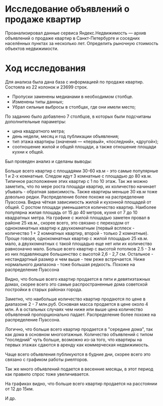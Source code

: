 # Исследование объявлений о продаже квартир

Проанализировал данные сервиса Яндекс.Недвижимость — архив объявлений о продаже квартир в Санкт-Петербурге и соседних населённых пунктах за несколько лет. Определить рыночную стоимость объектов недвижимости.


# Ход исследования

Для анализа была дана база с информацией по продаже квартир. Состояла из 22 колонок и 23699 строк. 


- Пропуски заменены медианами в необходимом столбце.
- Изменены типы данных;
- Убрал сильные выбросы в столбцах, где они имели место;

По заданию было добавлено 7 столбцов, в которых были подсчитаны дополнительные параметры:
- цена квадратного метра;
- день недели, месяц и год публикации объявления;
- тип этажа квартиры (значения — «первый», «последний», «другой»);
- соотношение жилой и общей площади, а также отношение площади кухни к общей.

Был проведен анализ и сделаны выводы:

Больше всего квартир с площадями 30-60 кв.м - это самые популярные 1 и 2-х комнатные. Следом идут 3 комнатные с площадью до 80 кв.м. Типичное расположение этих квартир с 1 по 10 этаж.
Так же можно заметить, что по мере роста площади квартир, их количество начинает убывать - обратная зависимость. Также квартиры меньше 30 кв.м тоже довольно редки.
Распределение более похоже на распределение Пуассона.
Видна чёткая зависимость жилой и кухонной площадей от общей. С ростом площади уменьшается количество квартир.
Наиболее популярна жилая площадь от 15 до 40 метров, кухня от 7 до 10 квадратных метра.
На графике с жилой площадью заметен провал в районе 25 кв.м., скорее всего, это связано с переходом от однокомнатных квартир к двухкомнатным (первый всплеск - количество 1 + 2 комнатных квартир, второй - только 2 комнатные). Проще говоря, однокомнатных квартир с жилой площадью 25 кв.м. мало, а двухкомнатных с такой площадью еще нет или их количество равнозначно мало. 
Больше всего квартир с высотой потолков 2.5 - 3 м из них подавляющее большинство с высотой 2,6 - 2,7 см. Остальное - нестандартный размер и чем выше - тем реже встречается. Ниже нормального диапазона - тоже большая редкость. Похоже на распределение Пуассона

Видно, что больше всего квартир продается в пяти и девятиэтажных домах, скорее всего это самые распространенные дома советской постройки в старых районах города. 

Заметно, что наибольше количество квартир продаются по цене в диапазоне 2 - 7 млн.руб. Основная масса продается в цене около 4 млн. А в остальных случаях чем ниже или выше цена количество объявлений пропорционально падает. Распределение более похоже на распределение Пуассона.

Логично, что больше всего квартир продается в "середине дома", так как дома в основном многоэтажные. Количество объявлений с типом "последний" чуть больше, возможно из-за того, что квартиры на первых этажах сдаются в аренду как коммерческая недвижимость.

Чаще всего объявления публикуются в будние дни, скорее всего это связано с графиком работы риелторов.

Так же много объявлений подается в весенние месяцы, в этот период как правило спрос тоже увеличивается.

На графиках видно, что больше всего квартир продается на расстоянии от 12 до 15км.

И др.